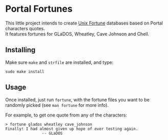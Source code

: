 # Portal Fortunes

This little project intends to create [Unix Fortune](https://en.wikipedia.org/wiki/Fortune_(Unix)) databases based on Portal characters quotes.  
It features fortunes for GLaDOS, Wheatley, Cave Johnson and Chell.

## Installing

Make sure `make` and `strfile` are installed, and type:

```
sudo make install
```

## Usage

Once installed, just run `fortune`, with the fortune files you want to be
randomly picked (see `man fortune` for more info).

For example, to get one quote from any of the characters:

	> fortune glados wheatley cave_johnson
	Finally! I had almost given up hope of ever testing again.
                    -- GLaDOS
